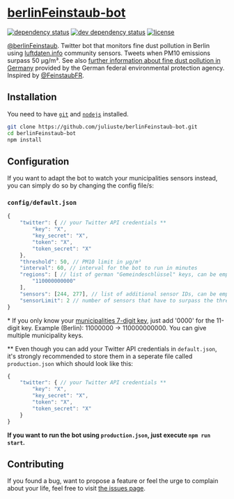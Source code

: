 # [berlinFeinstaub-bot](https://twitter.com/berlinFeinstaub)

[![dependency status](https://img.shields.io/david/juliuste/berlinFeinstaub-bot.svg)](https://david-dm.org/juliuste/berlinFeinstaub-bot)
[![dev dependency status](https://img.shields.io/david/dev/juliuste/berlinFeinstaub-bot.svg)](https://david-dm.org/juliuste/berlinFeinstaub-bot#info=devDependencies)
[![license](https://img.shields.io/github/license/juliuste/berlinFeinstaub-bot.svg?style=flat)](LICENSE)

[@berlinFeinstaub](https://twitter.com/berlinFeinstaub). Twitter bot that monitors fine dust pollution in Berlin using [luftdaten.info](http://luftdaten.info) community sensors. Tweets when PM10 emissions surpass 50 µg/m³. See also [further information about fine dust pollution in Germany](http://www.umweltbundesamt.de/en/topics/air/particulate-matter-pm10) provided by the German federal environmental protection agency. Inspired by [@FeinstaubFR](https://twitter.com/FeinstaubFR).

## Installation

You need to have [`git`](https://git-scm.com/book/en/v2/Getting-Started-Installing-Git) and [`nodejs`](https://nodejs.org/en/download/package-manager/) installed.

```bash
git clone https://github.com/juliuste/berlinFeinstaub-bot.git
cd berlinFeinstaub-bot
npm install
```

## Configuration

If you want to adapt the bot to watch your municipalities sensors instead, you can simply do so by changing the config file/s:

### `config/default.json`

```js
{
	"twitter": { // your Twitter API credentials **
		"key": "X",
		"key_secret": "X",
		"token": "X",
		"token_secret": "X"
	},
	"threshold": 50, // PM10 limit in µg/m³
	"interval": 60, // interval for the bot to run in minutes
	"regions": [ // list of german "Gemeindeschlüssel" keys, can be empty *
		"110000000000"
	],
	"sensors": [244, 277], // list of additional sensor IDs, can be empty
	"sensorLimit": 2 // number of sensors that have to surpass the threshold in order to trigger the bot (helps avoiding false alarm caused by one malfunctioning sensor)
}
```

\* If you only know your [municipalities 7-digit key](http://www.statistik-portal.de/Statistik-Portal/gemeindeverz.asp), just add '0000' for the 11-digit key. Example (Berlin): 11000000 -> 110000000000. You can give multiple municipality keys.

** Even though you can add your Twitter API credentials in `default.json`, it's strongly recommended to store them in a seperate file called `production.json` which should look like this:

```js
{
	"twitter": { // your Twitter API credentials **
		"key": "X",
		"key_secret": "X",
		"token": "X",
		"token_secret": "X"
	}
}
```

**If you want to run the bot using `production.json`, just execute `npm run start`.**

## Contributing

If you found a bug, want to propose a feature or feel the urge to complain about your life, feel free to visit [the issues page](https://github.com/juliuste/berlinFeinstaub-bot/issues).
